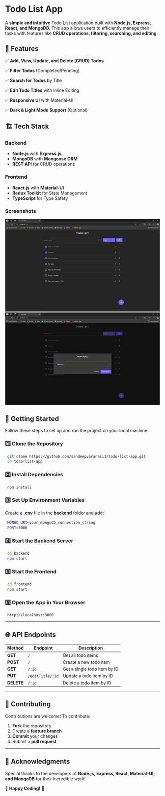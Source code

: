 # Todo List App

A **simple and intuitive** Todo List application built with **Node.js, Express, React, and MongoDB**. This app allows users to efficiently manage their tasks with features like **CRUD operations, filtering, searching, and editing**.

## 🚀 Features

✅ **Add, View, Update, and Delete (CRUD) Todos**

✅ **Filter Todos** (Completed/Pending)

✅ **Search for Todos** by Title

✅ **Edit Todo Titles** with Inline Editing

✅ **Responsive UI** with Material-UI

✅ **Dark & Light Mode Support** (Optional)

## 🏗 Tech Stack

### **Backend**

- **Node.js** with **Express.js**
- **MongoDB** with **Mongoose ORM**
- **REST API** for CRUD operations

### **Frontend**

- **React.js** with **Material-UI**
- **Redux Toolkit** for State Management
- **TypeScript** for Type Safety

### **Screenshots**

![HomePage](image.png)
![Add Todo](image-1.png)

## 🚀 Getting Started

Follow these steps to set up and run the project on your local machine:

### 1️⃣ Clone the Repository

```sh
 git clone https://github.com/sandeepvaranasi1/todo-list-app.git
 cd todo-list-app
```

### 2️⃣ Install Dependencies

```sh
 npm install
```

### 3️⃣ Set Up Environment Variables

Create a **.env** file in the **backend** folder and add:

```sh
 MONGO_URI=your_mongodb_connection_string
 PORT=5000
```

### 4️⃣ Start the Backend Server

```sh
 cd backend
 npm start
```

### 5️⃣ Start the Frontend

```sh
 cd frontend
 npm start
```

### 6️⃣ Open the App in Your Browser

```
 http://localhost:3000
```

---

## 🌐 API Endpoints

| Method     | Endpoint         | Description                  |
| ---------- | ---------------- | ---------------------------- |
| **GET**    | `/`              | Get all todo items           |
| **POST**   | `/`              | Create a new todo item       |
| **GET**    | `/:id`           | Get a single todo item by ID |
| **PUT**    | `/editTitle/:id` | Update a todo item by ID     |
| **DELETE** | `/:id`           | Delete a todo item by ID     |

---

## 🤝 Contributing

Contributions are welcome! To contribute:

1. **Fork** the repository
2. Create a **feature branch**
3. **Commit** your changes
4. Submit a **pull request**

---

## 🙌 Acknowledgments

Special thanks to the developers of **Node.js, Express, React, Material-UI, and MongoDB** for their incredible work!

🚀 **Happy Coding!** 🎯
